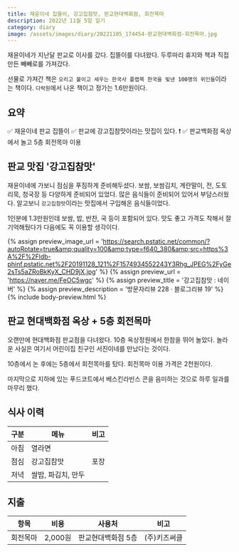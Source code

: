 ```yaml
---
title: 재윤이네 집뜰이, 강고집참맛, 판교현대백화점, 회전목마
description: 2022년 11월 5일 일기
category: diary
image: /assets/images/diary/20221105_174454-판교현대백화점-회전목마.jpg
---
```


재윤이네가 지난달 판교로 이사를 갔다. 
집뜰이를 다녀왔다. 
두루마리 휴지와 책과 직접 만든 빼빼로를 가져갔다. 


선물로 가져간 책은 `오리고 붙이고 세우는 한국사 플랩북 한국을 빛낸 100명의 위인들`이라는 책이다. 
`다락원`에서 나온 책이고 정가는 1.6만원이다. 


요약
---
✅ 재윤이네 판교 집뜰이
✅ 판교에 강고집참맛이라는 맛집이 있다. :exclamation:
✅ 판교백화점 옥상에서 놀고 5층 회전목마 이용


판교 맛집 '강고집참맛'
---
재윤이네에 가보니 점심을 푸짐하게 준비해두셨다. 
보쌈, 보쌈김치, 계란말이, 전, 도토리묵, 청국장 등 다양하게 준비되어 있었다. 
많은 음식들이 준비되어 있어서 부담스러웠다. 
알고보니 `강고집참맛`이라는 맛집에서 구입해온 음식들이었다. 


1인분에 1.3만원인데 보쌈, 밥, 반찬, 국 등이 포함되어 있다. 
맛도 좋고 가격도 착해서 잘 기억해뒀다가 다음에도 꼭 이용할 생각이다. 


{% assign preview_image_url = 'https://search.pstatic.net/common/?autoRotate=true&amp;quality=100&amp;type=f640_380&amp;src=https%3A%2F%2Fldb-phinf.pstatic.net%2F20191128_121%2F1574934552243Y3Rhg_JPEG%2FyGe2sTs5aZRoBkKyX_CHD9jX.jpg' %}
{% assign preview_url = 'https://naver.me/FeOC5wgc' %}
{% assign preview_title = '강고집참맛 : 네이버' %}
{% assign preview_description = '방문자리뷰 228 · 블로그리뷰 19' %}
{% include body-preview.html %}


판교 현대백화점 옥상 + 5층 회전목마
---

오랜만에 현대백화점 판교점을 다녀왔다. 
10층 옥상정원에서 한참을 뛰어 놀았다. 
놀라운 사실은 여기서 어린이집 친구인 서진이네를 만났다는 것이다. 


10층에서 논 후에는 5층에서 회전목마를 탔다. 
회전목마 이용 가격은 2천원이다. 


마지막으로 지하에 있는 푸드코트에서 베스킨라빈스 콘을 음미하는 것으로 하루 일과를 마무리 했다. 


식사 이력
---

|구분|메뉴|비고|
|---|---|---|
|아침|열라면|   |
|점심|강고집참맛|포장|
|저녁|쌀밥, 파김치, 만두|   |


지출
---

|항목|비용|사용처|비고|
|---|---|---|---|
|회전목마|2,000원|판교현대백화점 5층|(주)키즈써클|

